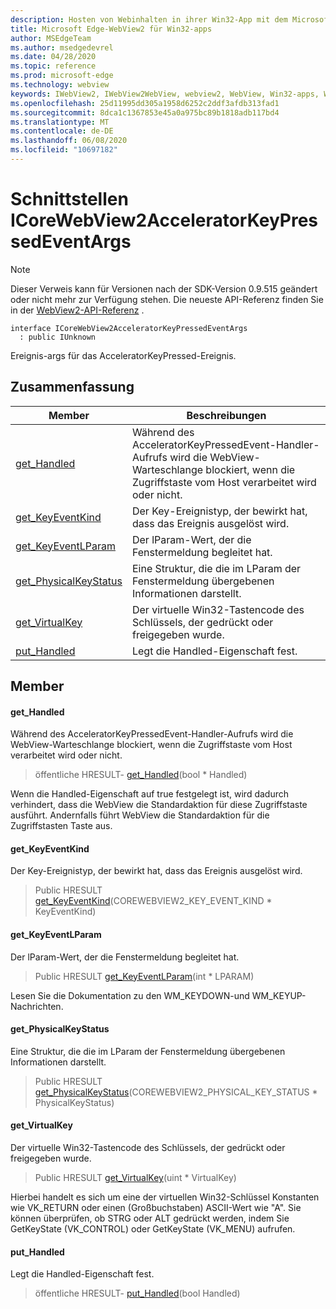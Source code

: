 ```yaml
---
description: Hosten von Webinhalten in ihrer Win32-App mit dem Microsoft Edge WebView2-Steuerelement
title: Microsoft Edge-WebView2 für Win32-apps
author: MSEdgeTeam
ms.author: msedgedevrel
ms.date: 04/28/2020
ms.topic: reference
ms.prod: microsoft-edge
ms.technology: webview
keywords: IWebView2, IWebView2WebView, webview2, WebView, Win32-apps, Win32, Edge, ICoreWebView2, ICoreWebView2Controller, Browser-Steuerelement, Edge-HTML
ms.openlocfilehash: 25d11995dd305a1958d6252c2ddf3afdb313fad1
ms.sourcegitcommit: 8dca1c1367853e45a0a975bc89b1818adb117bd4
ms.translationtype: MT
ms.contentlocale: de-DE
ms.lasthandoff: 06/08/2020
ms.locfileid: "10697182"
---
```

# Schnittstellen ICoreWebView2AcceleratorKeyPressedEventArgs 

> [!NOTE]
> Dieser Verweis kann für Versionen nach der SDK-Version 0.9.515 geändert oder nicht mehr zur Verfügung stehen. Die neueste API-Referenz finden Sie in der [WebView2-API-Referenz](../../../webview2-api-reference.md) .

```
interface ICoreWebView2AcceleratorKeyPressedEventArgs
  : public IUnknown
```

Ereignis-args für das AcceleratorKeyPressed-Ereignis.

## Zusammenfassung

 Member                        | Beschreibungen
--------------------------------|---------------------------------------------
[get_Handled](#get_handled) | Während des AcceleratorKeyPressedEvent-Handler-Aufrufs wird die WebView-Warteschlange blockiert, wenn die Zugriffstaste vom Host verarbeitet wird oder nicht.
[get_KeyEventKind](#get_keyeventkind) | Der Key-Ereignistyp, der bewirkt hat, dass das Ereignis ausgelöst wird.
[get_KeyEventLParam](#get_keyeventlparam) | Der lParam-Wert, der die Fenstermeldung begleitet hat.
[get_PhysicalKeyStatus](#get_physicalkeystatus) | Eine Struktur, die die im LParam der Fenstermeldung übergebenen Informationen darstellt.
[get_VirtualKey](#get_virtualkey) | Der virtuelle Win32-Tastencode des Schlüssels, der gedrückt oder freigegeben wurde.
[put_Handled](#put_handled) | Legt die Handled-Eigenschaft fest.

## Member

#### get_Handled 

Während des AcceleratorKeyPressedEvent-Handler-Aufrufs wird die WebView-Warteschlange blockiert, wenn die Zugriffstaste vom Host verarbeitet wird oder nicht.

> öffentliche HRESULT- [get_Handled](#get_handled)(bool * Handled)

Wenn die Handled-Eigenschaft auf true festgelegt ist, wird dadurch verhindert, dass die WebView die Standardaktion für diese Zugriffstaste ausführt. Andernfalls führt WebView die Standardaktion für die Zugriffstasten Taste aus.

#### get_KeyEventKind 

Der Key-Ereignistyp, der bewirkt hat, dass das Ereignis ausgelöst wird.

> Public HRESULT [get_KeyEventKind](#get_keyeventkind)(COREWEBVIEW2_KEY_EVENT_KIND * KeyEventKind)

#### get_KeyEventLParam 

Der lParam-Wert, der die Fenstermeldung begleitet hat.

> Public HRESULT [get_KeyEventLParam](#get_keyeventlparam)(int * LPARAM)

Lesen Sie die Dokumentation zu den WM_KEYDOWN-und WM_KEYUP-Nachrichten.

#### get_PhysicalKeyStatus 

Eine Struktur, die die im LParam der Fenstermeldung übergebenen Informationen darstellt.

> Public HRESULT [get_PhysicalKeyStatus](#get_physicalkeystatus)(COREWEBVIEW2_PHYSICAL_KEY_STATUS * PhysicalKeyStatus)

#### get_VirtualKey 

Der virtuelle Win32-Tastencode des Schlüssels, der gedrückt oder freigegeben wurde.

> Public HRESULT [get_VirtualKey](#get_virtualkey)(uint * VirtualKey)

Hierbei handelt es sich um eine der virtuellen Win32-Schlüssel Konstanten wie VK_RETURN oder einen (Großbuchstaben) ASCII-Wert wie "A". Sie können überprüfen, ob STRG oder ALT gedrückt werden, indem Sie GetKeyState (VK_CONTROL) oder GetKeyState (VK_MENU) aufrufen.

#### put_Handled 

Legt die Handled-Eigenschaft fest.

> öffentliche HRESULT- [put_Handled](#put_handled)(bool Handled)

